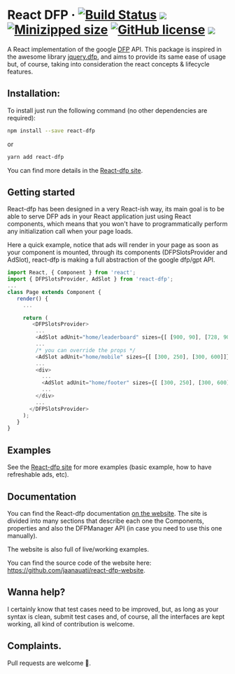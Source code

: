 # React DFP &middot; [![Build Status](https://travis-ci.org/jaanauati/react-dfp.svg?branch=master)](https://travis-ci.org/jaanauati/react-dfp) [![](https://img.shields.io/npm/dm/react-dfp.svg?label=DL)](https://github.com/jaanauati/react-dfp) [![Minizipped size](https://img.shields.io/bundlephobia/minzip/react-dfp.svg)](https://github.com/jaanauati/react-dfp) [![GitHub license](https://img.shields.io/badge/license-MIT-blue.svg)](https://github.com/jaanauati/react-dfp/blob/master/LICENSE) [![](https://img.shields.io/npm/dependency-version/react-dfp/peer/react.svg)](https://github.com/jaanauati/react-dfp/blob/master/LICENSE)

A React implementation of the google [DFP](https://developers.google.com/doubleclick-gpt/reference "GPT Reference") API. This package is inspired in the awesome library [jquery.dfp](https://github.com/coop182/jquery.dfp.js), and aims to provide its same ease of usage but, of course, taking into consideration the react concepts & lifecycle features.

## Installation:

To install just run the following command (no other dependencies are required):

```bash
npm install --save react-dfp
```

or

```bash
yarn add react-dfp
```

You can find more details in the [React-dfp site](https://react-dfp.surge.sh/).

## Getting started

React-dfp has been designed in a very React-ish way, its main goal is to be able to serve DFP ads in your React application just using React components, which means that you won't have to programmatically perform any initialization call when your page loads.

Here a quick example, notice that ads will render in your page as soon as your component is mounted, through its components (DFPSlotsProvider and AdSlot), react-dfp is making a full abstraction of the google dfp/gpt API.

```javascript
import React, { Component } from 'react';
import { DFPSlotsProvider, AdSlot } from 'react-dfp';
...
class Page extends Component {
   render() {
     ...

     return (
        <DFPSlotsProvider>
         ...
         <AdSlot adUnit="home/leaderboard" sizes={[ [900, 90], [728, 90]]} />
         ...
         /* you can override the props */
         <AdSlot adUnit="home/mobile" sizes={[ [300, 250], [300, 600]]} />
         ...
         <div>
           ...
           <AdSlot adUnit="home/footer" sizes={[ [300, 250], [300, 600]]} />
           ...
         </div>
         ...
       </DFPSlotsProvider>
     );
   }
}
```

## Examples

See the [React-dfp site](https://react-dfp.surge.sh) for more examples (basic example, how to have refreshable ads, etc).

## Documentation

You can find the React-dfp documentation [on the website](https://react-dfp.surge.sh). The site is divided into many sections that describe each one the Components, properties and also the DFPManager API (in case you need to use this one manually).

The website is also full of live/working examples.

You can find the source code of the website here: https://github.com/jaanauati/react-dfp-website.

## Wanna help?

I certainly know that test cases need to be improved, but, as long as your syntax is clean, submit test cases and, of course, all the interfaces are kept working, all kind of contribution is welcome.

## Complaints.

Pull requests are welcome 🍻.
